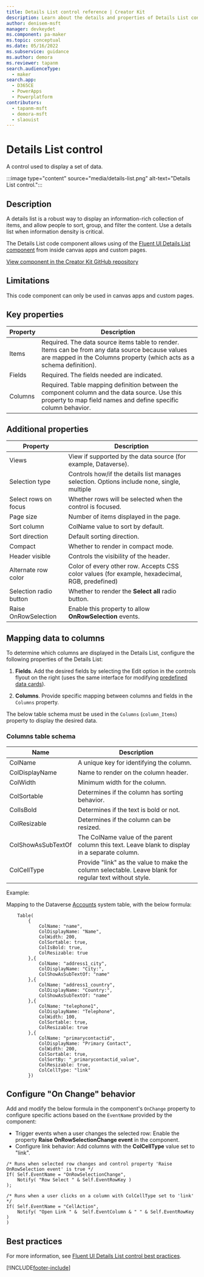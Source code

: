 ```yaml
---
title: Details List control reference | Creator Kit
description: Learn about the details and properties of Details List control in the Creator Kit.
author: denisem-msft
manager: devkeydet
ms.component: pa-maker
ms.topic: conceptual
ms.date: 05/16/2022
ms.subservice: guidance
ms.author: demora
ms.reviewer: tapanm
search.audienceType: 
  - maker
search.app: 
  - D365CE
  - PowerApps
  - Powerplatform
contributors:
  - tapanm-msft
  - demora-msft
  - slaouist
---
```


# Details List control

A control used to display a set of data.

:::image type="content" source="media/details-list.png" alt-text="Details List control.":::

## Description

A details list is a robust way to display an information-rich collection of items, and allow people to sort, group, and filter the content. Use a details list when information density is critical.

The Details List code component allows using of the [Fluent UI Details List component](https://developer.microsoft.com/fluentui#/controls/web/detailslist) from inside canvas apps and custom pages.

[View component in the Creator Kit GitHub repository](https://github.com/microsoft/powercat-creator-kit/tree/main/CreatorKitCore/SolutionPackage/Controls/cat_PowerCAT.FluentDetailsList)

## Limitations

This code component can only be used in canvas apps and custom pages.

## Key properties

| Property | Description |
| -------- | ----------- |
| Items | Required. The data source items table to render. Items can be from any data source because values are mapped in the Columns property (which acts as a schema definition). |
| Fields | Required. The fields needed are indicated. |
| Columns | Required. Table mapping definition between the component column and the data source. Use this property to map field names and define specific column behavior. |

## Additional properties

| Property | Description |
| -------- | ----------- |
| Views | View if supported by the data source (for example, Dataverse). |
| Selection type | Controls how/if the details list manages selection. Options include none, single, multiple |
| Select rows on focus | Whether rows will be selected when the control is focused. |
| Page size | Number of items displayed in the page. |
| Sort column | ColName value to sort by default. |
| Sort direction | Default sorting direction. |
| Compact | Whether to render in compact mode. |
| Header visible | Controls the visibility of the header. |
| Alternate row color | Color of every other row. Accepts CSS color values (for example,  hexadecimal, RGB, predefined) |
| Selection radio button | Whether to render the **Select all** radio button. |
| Raise OnRowSelection | Enable this property to allow **OnRowSelection** events. |

## Mapping data to columns

To determine which columns are displayed in the Details List, configure the following properties of the Details List:

1. **Fields**. Add the desired fields by selecting the Edit option in the controls flyout on the right (uses the same interface for modifying [predefined data cards](/power-apps/maker/canvas-apps/working-with-cards)).

1. **Columns**. Provide specific mapping between columns and fields in the `Columns` property.  

The below table schema must be used in the `Columns` (`column_Items`) property to display the desired data.

### Columns table schema

| Name | Description |
| ------ | ----------- |
| ColName | A unique key for identifying the column. |
| ColDisplayName | Name to render on the column header. |
| ColWidth | Minimum width for the column. |
| ColSortable | Determines if the column has sorting behavior. |
| ColIsBold | Determines if the text is bold or not. |
| ColResizable | Determines if the column can be resized. |
| ColShowAsSubTextOf | The ColName value of the parent column this text. Leave blank to display in a separate column. |
| ColCellType | Provide "link" as the value to make the column selectable. Leave blank for regular text without style. |

Example:

Mapping to the Dataverse [Accounts](/power-apps/developer/data-platform/reference/entities/account) system table, with the below formula:

```powerapps-dot
    Table(
        {
            ColName: "name",
            ColDisplayName: "Name",
            ColWidth: 200,
            ColSortable: true,
            ColIsBold: true,
            ColResizable: true
        },{
            ColName: "address1_city",
            ColDisplayName: "City:",
            ColShowAsSubTextOf: "name"
        },{
            ColName: "address1_country",
            ColDisplayName: "Country:",
            ColShowAsSubTextOf: "name"
        },{
            ColName: "telephone1",
            ColDisplayName: "Telephone",
            ColWidth: 100,
            ColSortable: true,
            ColResizable: true
        },{
            ColName: "primarycontactid",
            ColDisplayName: "Primary Contact",
            ColWidth: 200,
            ColSortable: true,
            ColSortBy: "_primarycontactid_value",
            ColResizable: true,
            ColCellType: "link"
        })
```

## Configure "On Change" behavior

Add and modify the below formula in the component's `OnChange` property to configure specific actions based on the `EventName` provided by the component:

- Trigger events when a user changes the selected row: Enable the property **Raise OnRowSelectionChange event** in the component.
- Configure link behavior: Add columns with the **ColCellType** value set to "link".

```powerapps-dot
/* Runs when selected row changes and control property 'Raise OnRowSelection event' is true */
If( Self.EventName = "OnRowSelectionChange",
    Notify( "Row Select " & Self.EventRowKey )
);

/* Runs when a user clicks on a column with ColCellType set to 'link' */
If( Self.EventName = "CellAction",
    Notify( "Open Link " &  Self.EventColumn & " " & Self.EventRowKey )
)
```

## Best practices

For more information, see [Fluent UI Details List control best practices](https://developer.microsoft.com/fluentui#/controls/web/detailslist).

[!INCLUDE[footer-include](../../includes/footer-banner.md)]